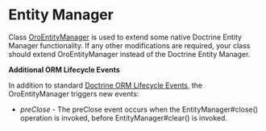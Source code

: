 <a id="dev-entities-entity-manager"></a>

# Entity Manager

Class <a href="https://github.com/oroinc/platform/blob/5.0/src/Oro/Bundle/EntityBundle/ORM/OroEntityManager.php" target="_blank">OroEntityManager</a> is used to extend some native Doctrine Entity Manager functionality. If any other modifications are required, your class should extend OroEntityManager instead of the Doctrine Entity Manager.

**Additional ORM Lifecycle Events**

In addition to standard <a href="https://www.doctrine-project.org/projects/doctrine-orm/en/2.8/reference/events.html#lifecycle-events" target="_blank">Doctrine ORM Lifecycle Events</a>, the OroEntityManager triggers new events:

- *preClose* - The preClose event occurs when the EntityManager#close() operation is invoked, before EntityManager#clear() is invoked.

<!-- Frontend -->
